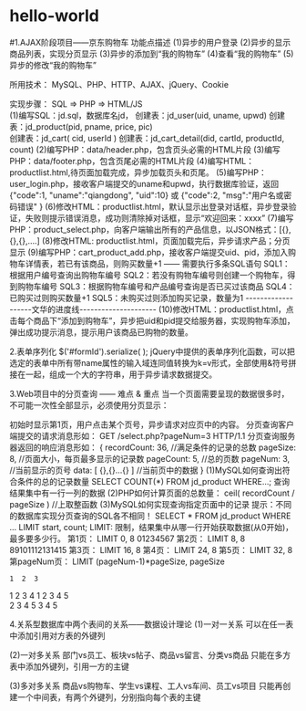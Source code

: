 # hello-world
#1.AJAX阶段项目——京东购物车
功能点描述
  (1)异步的用户登录
  (2)异步的显示商品列表，实现分页显示
  (3)异步的添加到“我的购物车”
  (4)查看“我的购物车”
  (5)异步的修改“我的购物车”

所用技术：
  MySQL、PHP、HTTP、AJAX、jQuery、Cookie

实现步骤：   SQL => PHP => HTML/JS			
  (1)编写SQL：jd.sql，数据库名jd，
	创建表：jd_user(uid, uname, upwd) 
	创建表：jd_product(pid, pname, price, pic)	
	创建表：jd_cart( cid,  userId )
	创建表：jd_cart_detail(did, cartId, productId, count)
  (2)编写PHP：data/header.php，包含页头必需的HTML片段
  (3)编写PHP：data/footer.php，包含页尾必需的HTML片段
  (4)编写HTML：productlist.html,待页面加载完成，异步加载页头和页尾。
  (5)编写PHP：user_login.php，接收客户端提交的uname和upwd，执行数据库验证，返回 {"code":1, "uname":"qiangdong", "uid":10} 或 {"code":2, "msg":"用户名或密码错误" }
  (6)修改HTML：productlist.html，默认显示出登录对话框，异步登录验证，失败则提示错误消息，成功则清除掉对话框，显示“欢迎回来：xxxx”
  (7)编写PHP：product_select.php，向客户端输出所有的产品信息，以JSON格式：[{},{},{},....]
  (8)修改HTML: productlist.html，页面加载完后，异步请求产品；分页显示
  (9)编写PHP：cart_product_add.php，接收客户端提交uid、pid，添加入购物车详情表，若已有该商品，则购买数量+1  —— 需要执行多条SQL语句
	SQL1：根据用户编号查询出购物车编号
	SQL2：若没有购物车编号则创建一个购物车，得到购物车编号
	SQL3：根据购物车编号和产品编号查询是否已买过该商品
	SQL4：已购买过则购买数量+1
	SQL5：未购买过则添加购买记录，数量为1
-------------------文华的进度线---------------------
  (10)修改HTML：productlist.html，点击每个商品下“添加到购物车”，异步把uid和pid提交给服务器，实现购物车添加，弹出成功提示消息，提示用户该商品已购物的数量。




2.表单序列化
  $('#formId').serialize( );
  jQuery中提供的表单序列化函数，可以把选定的表单中所有带name属性的输入域连同值转换为k=v形式，全部使用&符号拼接在一起，组成一个大的字符串，用于异步请求数据提交。

3.Web项目中的分页查询 —— 难点 & 重点
  当一个页面需要呈现的数据很多时，不可能一次性全部显示，必须使用分页显示：
  
初始时显示第1页，用户点击某个页号，异步请求对应页中的内容。
分页查询客户端提交的请求消息形如：
  GET /select.php?pageNum=3 HTTP/1.1
分页查询服务器返回的响应消息形如：
  {
	recordCount: 36,	//满足条件的记录的总数
	pageSize: 8,	//页面大小，每页最多显示的记录数
	pageCount: 5, //总的页数
	pageNum: 3,	//当前显示的页号
	data: [ {},{}...{} ]		//当前页中的数据
  }
(1)MySQL如何查询出符合条件的总的记录数量
  SELECT  COUNT(*)  FROM jd_product  WHERE...;
  查询结果集中有一行一列的数据
(2)PHP如何计算页面的总数量：
   ceil( recordCount / pageSize )   //上取整函数
(3)MySQL如何实现查询指定页面中的记录
  提示：不同的数据库实现分页查询的SQL各不相同！
  SELECT * FROM jd_product WHERE ... LIMIT start, count;
  LIMIT: 限制，结果集中从哪一行开始获取数据(从0开始)，最多要多少行。
  第1页： LIMIT 0, 8      01234567
  第2页： LIMIT 8, 8      89101112131415
  第3页： LIMIT 16, 8
  第4页： LIMIT 24, 8
  第5页： LIMIT 32, 8
  第pageNum页： 
		LIMIT (pageNum-1)*pageSize, pageSize

	1  2  3
  1  2  3  4
1 2  3  4  5   
2 3  4  5
3 4  5

4.关系型数据库中两个表间的关系——数据设计理论
  (1)一对一关系
     可以在任一表中添加引用对方表的外键列
	
  (2)一对多关系
	部门vs员工、板块vs帖子、商品vs留言、分类vs商品
	只能在多方表中添加外键列，引用一方的主键
	
  (3)多对多关系
	商品vs购物车、学生vs课程、工人vs车间、员工vs项目
     只能再创建一个中间表，有两个外键列，分别指向每个表的主键
	








